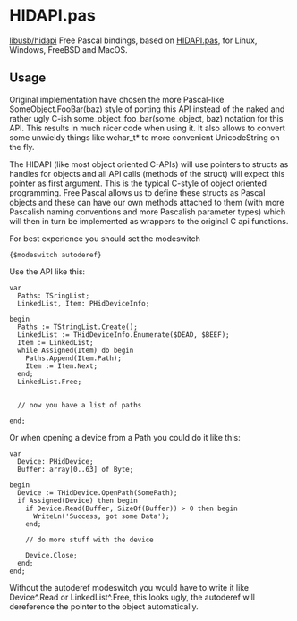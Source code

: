 # HIDAPI.pas
[libusb/hidapi] Free Pascal bindings, based on [HIDAPI.pas], for Linux, Windows, FreeBSD and MacOS.

## Usage

Original implementation have chosen the more Pascal-like SomeObject.FooBar(baz) style of porting this API instead of the naked and rather ugly C-ish some_object_foo_bar(some_object, baz) notation for this API. This results in much nicer code when using it. It also allows to convert some unwieldy things like wchar_t* to more convenient UnicodeString on the fly.

The HIDAPI (like most object oriented C-APIs) will use pointers to structs as handles for objects and all API calls (methods of the struct) will expect this pointer as first argument. This is the typical C-style of object oriented programming. Free Pascal allows us to define these structs as Pascal objects and these can have our own methods attached to them (with more Pascalish naming conventions and more Pascalish parameter types) which will then in turn be implemented as wrappers to the original C api functions.

For best experience you should set the modeswitch

    {$modeswitch autoderef}
    

Use the API like this:

    var
      Paths: TSringList;
      LinkedList, Item: PHidDeviceInfo;
      
    begin
      Paths := TStringList.Create();
      LinkedList := THidDeviceInfo.Enumerate($DEAD, $BEEF);
      Item := LinkedList;
      while Assigned(Item) do begin
        Paths.Append(Item.Path);
        Item := Item.Next;
      end;
      LinkedList.Free;
      
      
      // now you have a list of paths
      
    end;
    
Or when opening a device from a Path you could do it like this:

    
    var
      Device: PHidDevice;
      Buffer: array[0..63] of Byte;
      
    begin
      Device := THidDevice.OpenPath(SomePath);
      if Assigned(Device) then begin
        if Device.Read(Buffer, SizeOf(Buffer)) > 0 then begin
          WriteLn('Success, got some Data');
        end;
        
        // do more stuff with the device
        
        Device.Close;
      end;
    end;
    
Without the autoderef modeswitch you would have to write it like  Device^.Read or LinkedList^.Free, this looks ugly, the autoderef will dereference the pointer to the object automatically.

[libusb/hidapi]: <https://github.com/libusb/hidapi>
[HIDAPI.pas]: <https://github.com/prof7bit/HIDAPI.pas>

